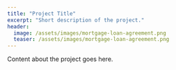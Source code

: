 ```yaml
---
title: "Project Title"
excerpt: "Short description of the project."
header:
  image: /assets/images/mortgage-loan-agreement.png
  teaser: /assets/images/mortgage-loan-agreement.png
---
```

Content about the project goes here.
